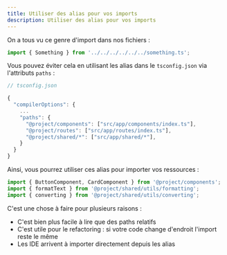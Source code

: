 ```yaml
---
title: Utiliser des alias pour vos imports
description: Utiliser des alias pour vos imports
---
```


On a tous vu ce genre d'import dans nos fichiers :

```ts
import { Something } from '../../../../../../something.ts';
```

Vous pouvez éviter cela en utilisant les alias dans le `tsconfig.json` via l'attributs `paths` :

```ts
// tsconfig.json

{
  "compilerOptions": {
    ...
    "paths": {
      "@project/components": ["src/app/components/index.ts"],
      "@project/routes": ["src/app/routes/index.ts"],
      "@project/shared/*": ["src/app/shared/*"],       
    }
  }
}

```

Ainsi, vous pourrez utiliser ces alias pour importer vos ressources :

```ts
import { ButtonComponent, CardComponent } from '@project/components';
import { formatText } from '@project/shared/utils/formatting';
import { converting } from '@project/shared/utils/converting';
```

C'est une chose à faire pour plusieurs raisons :

- C'est bien plus facile à lire que des paths relatifs
- C'est utile pour le refactoring : si votre code change d'endroit l'import reste le même
- Les IDE arrivent à importer directement depuis les alias